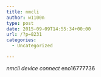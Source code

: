```yaml
---
title: nmcli
author: w1100n
type: post
date: 2015-09-09T14:55:34+00:00
url: /?p=8231
categories:
  - Uncategorized

---
```

_nmcli_ _device_ _connect_ eno16777736